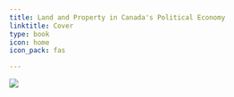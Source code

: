 ```yaml
---
title: Land and Property in Canada's Political Economy
linktitle: Cover
type: book 
icon: home
icon_pack: fas

---
```


![](/media/acorn.jpg)

